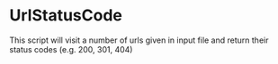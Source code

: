 # UrlStatusCode
This script will visit a number of urls given in input file and return their status codes (e.g. 200, 301, 404)

